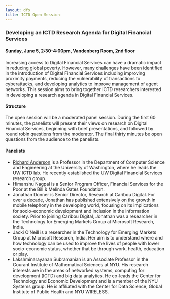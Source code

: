 ```yaml
---
layout: dfs
title: ICTD Open Session
---
```


### Developing an ICTD Research Agenda for Digital Financial Services

#### Sunday,  June 5, 2:30-4:00pm, Vandenberg Room, 2nd floor
 
Increasing access to Digital Financial Services can have a dramatic impact in reducing global poverty.  However, many challenges have been identified in the introduction of Digital Financial Services including improving proximity payments, reducing the vulnerability of transactions to cyberattacks, and developing analytics to improve management of agent networks.  This session aims to bring together ICTD researchers interested in developing a research agenda in Digital Financial Services.

#### Structure

The open session will be a moderated panel session.  During the first 60 minutes, the panelists will present their views on research on Digital Financial Services,  beginning with brief presentations, and followed by round robin questions from the moderator.  The final thirty minutes be open questions from the audience to the panelists.

#### Panelists

* [Richard Anderson](http://www.cs.washington.edu/people/faculty/anderson) is a Professor in the Department of Computer Science and Engineering at the University of Washington, where he leads the UW ICTD lab.  He recently established the UW Digital Financial Services research group.
* Himanshu Nagpal is a Senior Program Officer, Financial Services for the Poor at the Bill & Melinda Gates Foundation.
* Jonathan Donner is Senior Director, Research at Caribou Digital. For over a decade, Jonathan has published extensively on the growth in mobile telephony in the developing world, focusing on its implications for socio-economic development and inclusion in the information society.  Prior to joining Caribou Digital, Jonathan was a researcher in the Technology for Emerging Markets Group at Microsoft Research, India.   
* Jacki O’Neill is a researcher in the Technology for Emerging Markets Group at Microsoft Research, India.   Her aim is to understand where and how technology can be used to improve the lives of people with lower socio-economic status, whether that be through work, health, education or play.
* Lakshminarayanan Subramanian is an Associate Professor in the Courant Institute of Mathematical Sciences at NYU. His research interests are in the areas of networked systems, computing for development (ICTD) and big data analytics. He co-leads the Center for Technology and Economic Development and is a member of the NYU Systems group. He is affiliated with the Center for Data Science, Global Institute of Public Health and NYU WIRELESS.